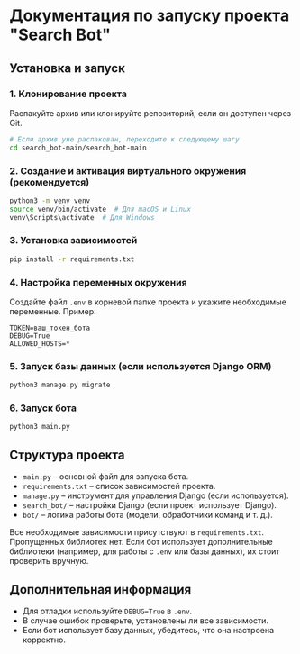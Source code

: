 # Документация по запуску проекта "Search Bot"

## Установка и запуск

### 1. Клонирование проекта
Распакуйте архив или клонируйте репозиторий, если он доступен через Git.

```bash
# Если архив уже распакован, переходите к следующему шагу
cd search_bot-main/search_bot-main
```

### 2. Создание и активация виртуального окружения (рекомендуется)
```bash
python3 -m venv venv
source venv/bin/activate  # Для macOS и Linux
venv\Scripts\activate  # Для Windows
```

### 3. Установка зависимостей
```bash
pip install -r requirements.txt
```

### 4. Настройка переменных окружения
Создайте файл `.env` в корневой папке проекта и укажите необходимые переменные. Пример:
```env
TOKEN=ваш_токен_бота
DEBUG=True
ALLOWED_HOSTS=*
```

### 5. Запуск базы данных (если используется Django ORM)
```bash
python3 manage.py migrate
```

### 6. Запуск бота
```bash
python3 main.py
```

## Структура проекта
- `main.py` – основной файл для запуска бота.
- `requirements.txt` – список зависимостей проекта.
- `manage.py` – инструмент для управления Django (если используется).
- `search_bot/` – настройки Django (если проект использует Django).
- `bot/` – логика работы бота (модели, обработчики команд и т. д.).


Все необходимые зависимости присутствуют в `requirements.txt`. Пропущенных библиотек нет. Если бот использует дополнительные библиотеки (например, для работы с `.env` или базы данных), их стоит проверить вручную.

## Дополнительная информация
- Для отладки используйте `DEBUG=True` в `.env`.
- В случае ошибок проверьте, установлены ли все зависимости.
- Если бот использует базу данных, убедитесь, что она настроена корректно.